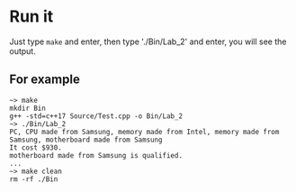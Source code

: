 # Run it

Just type `make` and enter, then type './Bin/Lab_2' and enter, you will see the output.

## For example

```plain
~> make
mkdir Bin
g++ -std=c++17 Source/Test.cpp -o Bin/Lab_2
~> ./Bin/Lab_2
PC, CPU made from Samsung, memory made from Intel, memory made from Samsung, motherboard made from Samsung
It cost $930.
motherboard made from Samsung is qualified.
...
~> make clean
rm -rf ./Bin
```
